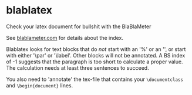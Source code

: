 # blablatex
Check your latex document for bullshit with the BlaBlaMeter

See [blablameter.com](http://www.blablameter.com) for details about the index.

Blablatex looks for text blocks that do *not* start with an '%' or an '\',
or start with either '\par' or '\label'. Other blocks will not be annotated.
A BS index of -1 suggests that the paragraph is too short to calculate a proper value.
The calculation needs at least three sentences to succeed.

You also need to 'annotate' the tex-file that contains your `\documentclass`
and `\begin{document}` lines.
